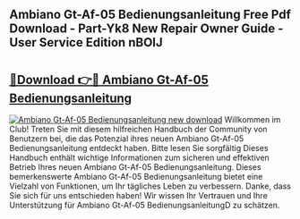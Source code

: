 ## Ambiano Gt-Af-05 Bedienungsanleitung Free Pdf Download - Part-Yk8 New Repair Owner Guide - User Service Edition nBOIJ

# <h2><a href="http://df4gpb3.blite.top/?on=Ambiano+Gt-Af-05+Bedienungsanleitung">🔗Download 👉🔴 Ambiano Gt-Af-05 Bedienungsanleitung</a></h2>

[![Ambiano Gt-Af-05 Bedienungsanleitung new download](https://i.imgur.com/lujVjoI.png)](http://df4gpb3.blite.top/?on=Ambiano+Gt-Af-05+Bedienungsanleitung)
Willkommen im Club! Treten Sie mit diesem hilfreichen Handbuch der Community von Benutzern bei, die das Potenzial ihres neuen Ambiano Gt-Af-05 Bedienungsanleitung entdeckt haben. Bitte lesen Sie sorgfältig Dieses Handbuch enthält wichtige Informationen zum sicheren und effektiven Betrieb Ihres neuen Ambiano Gt-Af-05 Bedienungsanleitung. Dieses bemerkenswerte Ambiano Gt-Af-05 Bedienungsanleitung bietet eine Vielzahl von Funktionen, um Ihr tägliches Leben zu verbessern. Danke, dass Sie sich für uns entschieden haben! Wir wissen Ihr Vertrauen und Ihre Unterstützung für Ambiano Gt-Af-05 BedienungsanleitungD zu schätzen.
